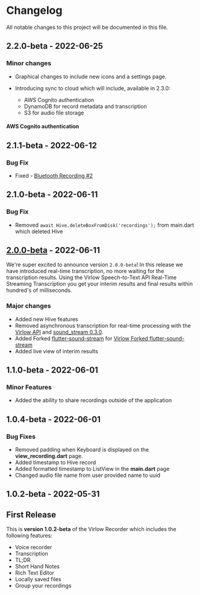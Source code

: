 # Changelog

All notable changes to this project will be documented in this file.

## 2.2.0-beta - 2022-06-25

### Minor changes

- Graphical changes to include new icons and a settings page.

- Introducing sync to cloud which will include, available in 2.3.0:
    - AWS Cognito authentication
    - DynamoDB for record metadata and transcription
    - S3 for audio file storage

#### AWS Cognito authentication

## 2.1.1-beta - 2022-06-12

### Bug Fix
- Fixed - [Bluetooth Recording #2](https://github.com/virlow-voice/virlow-flutter-recorder/issues/2)

## 2.1.0-beta - 2022-06-11

### Bug Fix
- Removed ```await Hive.deleteBoxFromDisk('recordings');``` from main.dart which deleted Hive

## [2.0.0-beta] - 2022-06-11

We're super excited to announce version `2.0.0-beta`! In this release we have introduced real-time transcription, no more waiting for the transcription results. Using the Virlow Speech-to-Text API Real-Time Streaming Transcription you get your interim results and final results within hundred's of milliseconds.

### Major changes
- Added new Hive features
- Removed asynchronous transcription for real-time processing with the [Virlow API](https://www.virlow.com) and [sound_stream 0.3.0](https://pub.dev/packages/sound_stream).
- Added Forked [flutter-sound-stream](https://github.com/CasperPas/flutter-sound-stream) for [Virlow Forked flutter-sound-stream](https://github.com/virlow-voice/flutter-sound-stream)
- Added live view of interim results


## 1.1.0-beta - 2022-06-01

### Minor Features
- Added the ability to share recordings outside of the application


## 1.0.4-beta - 2022-06-01

### Bug Fixes
- Removed padding when Keyboard is displayed on the __view_recording.dart__ page.
- Added timestamp to Hive record
- Added formatted timestamp to ListView in the __main.dart__ page
- Changed audio file name from user provided name to uuid 


## 1.0.2-beta - 2022-05-31

## First Release

This is __version 1.0.2-beta__ of the Virlow Recorder which includes the following features:

- Voice recorder
- Transcription
- TL;DR
- Short Hand Notes
- Rich Text Editor
- Locally saved files
- Group your recordings

[2.0.0-beta]: https://github.com/virlow-voice/virlow-flutter-recorder/commit/905c5f468a94f32d1de98cef9884680d41f84f9a